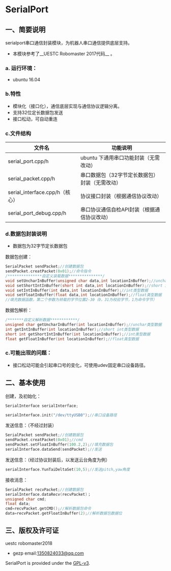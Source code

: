 # SerialPort

## 一、简要说明

serialport串口通信封装模块，为机器人串口通信提供底层支持。

* 本模块参考了__UESTC Robomaster 2017代码__ 。

### a. 运行环境：

* ubuntu 16.04

### b.特性

* 模块化（接口化），通信底层实现与通信协议逻辑分离。
* 支持32位定长数据包发送
* 接口松动，可自动重连

### c.文件结构

| 文件名                         | 功能说明                                       |
| ------------------------------ | ---------------------------------------------- |
| serial_port.cpp/h              | ubuntu 下通用串口功能封装（无需改动）          |
| serial_packet.cpp/h            | 串口数据包（32字节定长数据包）封装（无需改动） |
| serial_interface.cpp/h（核心） | 协议接口封装（根据通信协议改动）               |
| serial_port_debug.cpp/h        | 串口协议通信自检API封装（根据通信协议改动）    |

### d.数据包封装说明

* 数据包为32字节定长数据包

数据包创建：

```c++
SerialPacket sendPacket;//创建数据包
sendPacket.creatPacket(0x01);//命令指令
/***************自定义装载数据***************/
void setUncharInBuffer(unsigned char data,int locationInBuffer);//unchar类型数据
void setShortIntInBuffer(short int data,int locationInBuffer);//short int类型数据
void setIntInBuffer(int data,int locationInBuffer);//int类型数据
void setFloatInBuffer(float data,int locationInBuffer);//float类型数据
//填充数据函数，第二个参数为转载的字节位置2-30（0，31为校验字节，1为命令字节）
```

数据包解析：

```c++
/*******自定义解析数据************/
unsigned char getUncharInBuffer(int locationInBuffer);//unchar类型数据
int getIntInBuffer(int locationInBuffer);//short int类型数据
short int getShortIntInBuffer(int locationInBuffer);//int类型数据
float getFloatInBuffer(int locationInBuffer);//float类型数据
```

### c.可能出现的问题：

* 接口松动可能会引起串口号的变化，可使用udev固定串口设备路径。

## 二、基本使用

创建，及初始化：

```c++
SerialInterface serialInterface;

serialInterface.init("/dev/ttyUSB0");//串口设备路径
```

发送信息：（不经过封装）

```c++
SerialPacket sendPacket;//创建数据包
sendPacket.creatPacket(0x01);//cmd
sendPacket.setFloatInBuffer(100.2,2);//填充数据包
serialInterface.dataSend(sendPacket);//发送
```

发送信息：（经过协议封装后，以发送云台角度为例）

```c++
serialInterface.YunTaiDeltaSet(10,5);//发送pitch,yaw角度
```

接收消息：

```c++
SerialPacket recvPacket;//创建数据包
serialInterface.dataRecv(recvPacket)；
unsigned char cmd;
float data;
cmd=recvPacket.getCMD();//解析数据包命令
data=recvPacket.getFloatInBuffer(2);//解析数据包数据位
```

## 三、版权及许可证

uestc robomaster2018

- gezp email:1350824033@qq.com

SerialPort is provided under the [GPL-v3](COPYING).

